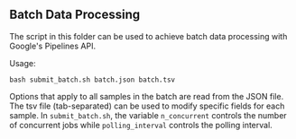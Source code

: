 ## Batch Data Processing

The script in this folder can be used to achieve batch data processing with Google's Pipelines API. 

Usage:
```
bash submit_batch.sh batch.json batch.tsv
```

Options that apply to all samples in the batch are read from the JSON file. The tsv file (tab-separated) can be used to modify specific fields for each sample. In `submit_batch.sh`, the variable `n_concurrent` controls the number of concurrent jobs while `polling_interval` controls the polling interval. 


